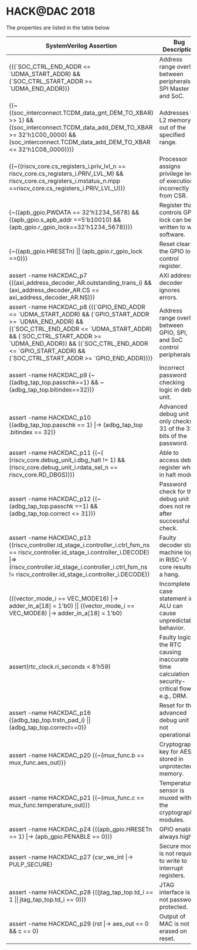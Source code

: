 # HACK@DAC 2018

The properties are listed in the table below

| SystemVerilog Assertion   |     Bug Description      | CWE-ID |
|----------|-------------|------|
|{((\`SOC\_CTRL\_END\_ADDR <= \`UDMA\_START\_ADDR) && (\`SOC\_CTRL\_START\_ADDR >= \`UDMA\_END\_ADDR))}                                                                                                                                                                                     | Address range overlap between peripherals SPI Master and SoC.                                       | 1203 |
| {(~((soc\_interconnect.TCDM\_data\_gnt\_DEM\_TO\_XBAR) >> 1) && ((soc\_interconnect.TCDM\_data\_add\_DEM\_TO\_XBAR >= 32'h1C00\_0000) && (soc\_interconnect.TCDM\_data\_add\_DEM\_TO\_XBAR <= 32'h1C08\_0000)))}<br>                                                                                 | Addresses for L2 memory is out of the specified range.                                              | 1203 |
| {(~((riscv\_core.cs\_registers\_i.priv\_lvl\_n == riscv\_core.cs\_registers\_i.PRIV\_LVL\_M) && riscv\_core.cs\_registers\_i.mstatus\_n.mpp ==riscv\_core.cs\_registers\_i.PRIV\_LVL\_U))}                                                                                                          | Processor assigns privilege level of execution incorrectly from CSR.                                | 1207 | 
| {~((apb\_gpio.PWDATA == 32'h1234\_5678) && ((apb\_gpio.s\_apb\_addr ==5'b10010) && (apb\_gpio.r\_gpio\_lock==32'h1234\_5678)))}<br>                                                                                                                                                       | Register that controls GPIO lock can be written to with software.                                   | 1207 |  
| {~((apb\_gpio.HRESETn) \|\| (apb\_gpio.r\_gpio\_lock ==0))}                                                                                                                                                                                                                           | Reset clears the GPIO lock control register.                                                        | 1206 |
| assert -name HACKDAC\_p7 {((axi\_address\_decoder\_AR.outstanding\_trans\_i) && (axi\_address\_decoder\_AR.CS == axi\_address\_decoder\_AR.NS))}                                                                                                                                                                     | AXI address decoder ignores errors.                                                                 | 20                                                                                                                       |
| assert -name HACKDAC\_p8 {((\`GPIO\_END\_ADDR <= \`UDMA\_START\_ADDR) && (\`GPIO\_START\_ADDR >= \`UDMA\_END\_ADDR) && ((\`SOC\_CTRL\_END\_ADDR <= \`UDMA\_START\_ADDR) && (\`SOC\_CTRL\_START\_ADDR >= \`UDMA\_END\_ADDR)) && ((\`SOC\_CTRL\_END\_ADDR <= \`GPIO\_START\_ADDR) && (\`SOC\_CTRL\_START\_ADDR >= \`GPIO\_END\_ADDR)))} | Address range overlap between GPIO, SPI, and SoC control peripherals.                               | 1203 |
| assert -name HACKDAC\_p9 {~((adbg\_tap\_top.passchk==1) && ~(adbg\_tap\_top.bitindex==32))}                                                                                                                                                                                                                   | Incorrect password checking logic in debug unit.                                                    | 1221                                                                                                                     |
| assert -name HACKDAC\_p10 {(adbg\_tap\_top.passchk == 1) \|-> (adbg\_tap\_top .bitindex == 32)}                                                                                                                                                                                                               | Advanced debug unit only checks 31 of the 32 bits of the password.                                  | 1298                                                                                                                     |
| assert -name HACKDAC\_p11 {(~( (riscv\_core.debug\_unit\_i.dbg\_halt != 1) && (riscv\_core.debug\_unit\_i.rdata\_sel\_n == riscv\_core.RD\_DBGS)))}<br>                                                                                                                                                              | Able to access debug register when in halt mode.                                                    | 1298                                                                                                                     |
| assert -name HACKDAC\_p12 {(~(adbg\_tap\_top.passchk ==1) && (adbg\_tap\_top.correct <= 31))}                                                                                                                                                                                                                 | Password check for the debug unit does not reset after successful check.                            | 1329                                                                                                                         |
| assert -name HACKDAC\_p13 {(riscv\_controller.id\_stage\_i.controller\_i.ctrl\_fsm\_ns == riscv\_controller.id\_stage\_i.controller\_i.DECODE) \|=> (riscv\_controller.id\_stage\_i.controller\_i.ctrl\_fsm\_ns != riscv\_controller.id\_stage\_i.controller\_i.DECODE)}                                                      | Faulty decoder state machine logic in RISC-V core results in a hang.                                | 1245                                                                                                                     |
| (((vector\_mode\_i == VEC\_MODE16) \|-> adder\_in\_a[18] = 1'b0) \|\| ((vector\_mode\_i == VEC\_MODE8) \|-> adder\_in\_a[18] = 1'b0)                                                                                                                                                                                                                                                                                                          | Incomplete case statement in ALU can cause unpredictable behavior.                                  | 1245                                                                                                                     |
|      assert(rtc\_clock.ri\_seconds < 8’h59)                                                                                                                                                                                                                                   | Faulty logic in the RTC causing inaccurate time calculation for security-critical flows, e.g., DRM. | 1247                                                                                                                     |
| assert -name HACKDAC\_p16 {(adbg\_tap\_top.trstn\_pad\_i) \|\| (adbg\_tap\_top.correct==0)}                                                                                                                                                                                                                     | Reset for the advanced debug unit not operational.                                                  | 1419                                                                                                                     |
| assert -name HACKDAC\_p20 {(~(mux\_func.b == mux\_func.aes\_out))}<br>                                                                                                                                                                                                                                       | Cryptographic key for AES stored in unprotected memory.                                             | 1220                                                                                                                         |
| assert -name HACKDAC\_p21 {(~(mux\_func.c == mux\_func.temperature\_out))}                                                                                                                                                                                                                                   | Temperature sensor is muxed with the cryptography modules.                                          | 1240                                                                                                                         |
| assert -name HACKDAC\_p24 {((apb\_gpio.HRESETn == 1) \|-> (apb\_gpio.PENABLE == 0))}<br>                                                                                                                                                                                                                    | GPIO enable always high.                                                                            | 1329                                                                                                                     |
| assert -name HACKDAC\_p27 {csr\_we\_int \|-> PULP\_SECURE}                                                                                                                                                                                                                                                   | Secure mode is not required to write to interrupt registers.                                        | 1220                                                                                                                         |
| assert -name HACKDAC\_p28 {((jtag\_tap\_top.td\_i == 1 \|\| jtag\_tap\_top.td\_i == 0))}                                                                                                                                                                                                                        | JTAG interface is not password protected.                                                           | 1262                                                                                                                         |
| assert -name HACKDAC\_p29 {rst \|-> aes\_out == 0 && c == 0}                                                                                                                                                                                                                                               | Output of MAC is not erased on reset.                                                               | 325                                                                                                                          |
